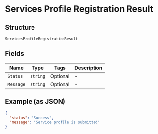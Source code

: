 
# Services Profile Registration Result

## Structure

`ServicesProfileRegistrationResult`

## Fields

| Name | Type | Tags | Description |
|  --- | --- | --- | --- |
| `Status` | `string` | Optional | - |
| `Message` | `string` | Optional | - |

## Example (as JSON)

```json
{
  "status": "Success",
  "message": "Service profile is submitted"
}
```

